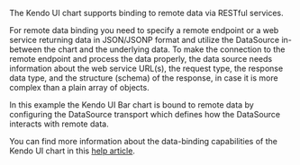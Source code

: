 The Kendo UI chart supports binding to remote data via RESTful services.

For remote data binding you need to specify a remote endpoint or a web service returning data in JSON/JSONP format and utilize the DataSource in-between the chart and the underlying data. To make the connection to the remote endpoint and process the data properly, the data source needs information about the web service URL(s), the request type, the response data type, and the structure (schema) of the response, in case it is more complex than a plain array of objects.

In this example the Kendo UI Bar chart is bound to remote data by configuring the DataSource transport which defines how the DataSource interacts with remote data.

You can find more information about the data-binding capabilities of the Kendo UI chart in this [help article](http://docs.telerik.com/kendo-ui/dataviz/chart/data-binding).
